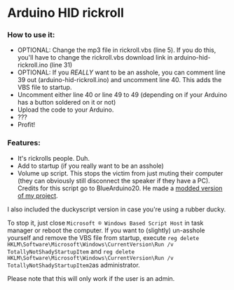 Arduino HID rickroll
======

### How to use it:
- OPTIONAL: Change the mp3 file in rickroll.vbs (line 5). If you do this, you'll have to change the rickroll.vbs download link in arduino-hid-rickroll.ino (line 31)
- OPTIONAL: If you *REALLY* want to be an asshole, you can comment line 39 out (arduino-hid-rickroll.ino) and uncomment line 40. This adds the VBS file to startup.
- Uncomment either line 40 or line 49 to 49 (depending on if your Arduino has a button soldered on it or not)
- Upload the code to your Arduino.
- ???
- Profit!

### Features:
- It's rickrolls people. Duh.
- Add to startup (if you really want to be an asshole)
- Volume up script. This stops the victim from just muting their computer (they can obviously still disconnect the speaker if they have a PC). Credits for this script go to BlueArduino20. He made a [modded version of my project](https://github.com/BlueArduino20/Rickroll-MODDED/).

I also included the duckyscript version in case you're using a rubber ducky.

To stop it, just close `Microsoft ® Windows Based Script Host` in task manager or reboot the computer. If you want to (slightly) un-asshole yourself and remove the VBS file from startup, execute `reg delete HKLM\Software\Microsoft\Windows\CurrentVersion\Run /v TotallyNotShadyStartupItem` and `reg delete HKLM\Software\Microsoft\Windows\CurrentVersion\Run /v TotallyNotShadyStartupItem2`as administrator.

Please note that this will only work if the user is an admin.